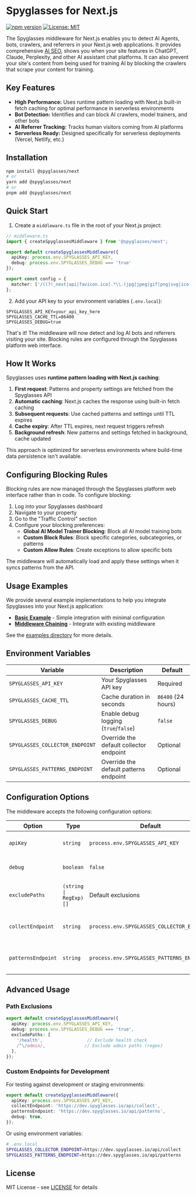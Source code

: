 # Spyglasses for Next.js

[![npm version](https://badge.fury.io/js/@spyglasses%2Fnext.svg)](https://www.npmjs.com/package/@spyglasses/next)
[![License: MIT](https://img.shields.io/badge/License-MIT-yellow.svg)](https://opensource.org/licenses/MIT)

The Spyglasses middleware for Next.js enables you to detect AI Agents, bots, crawlers, and referrers in your Next.js web applications. It provides comprehensive [AI SEO](https://www.spyglasses.io), shows you when your site features in ChatGPT, Claude, Perplexity, and other AI assistant chat platforms. It can also prevent your site's content from being used for training AI by blocking the crawlers that scrape your content for training.

## Key Features

- **High Performance:** Uses runtime pattern loading with Next.js built-in fetch caching for optimal performance in serverless environments
- **Bot Detection:** Identifies and can block AI crawlers, model trainers, and other bots
- **AI Referrer Tracking:** Tracks human visitors coming from AI platforms
- **Serverless Ready:** Designed specifically for serverless deployments (Vercel, Netlify, etc.)

## Installation

```bash
npm install @spyglasses/next
# or
yarn add @spyglasses/next
# or
pnpm add @spyglasses/next
```

## Quick Start

1. Create a `middleware.ts` file in the root of your Next.js project:

```typescript
// middleware.ts
import { createSpyglassesMiddleware } from '@spyglasses/next';

export default createSpyglassesMiddleware({
  apiKey: process.env.SPYGLASSES_API_KEY,
  debug: process.env.SPYGLASSES_DEBUG === 'true'
});

export const config = {
  matcher: ['/((?!_next|api|favicon.ico|.*\\.(jpg|jpeg|gif|png|svg|ico|css|js)).*)'],
};
```

2. Add your API key to your environment variables (`.env.local`):

```
SPYGLASSES_API_KEY=your_api_key_here
SPYGLASSES_CACHE_TTL=86400
SPYGLASSES_DEBUG=true
```

That's it! The middleware will now detect and log AI bots and referrers visiting your site. Blocking rules are configured through the Spyglasses platform web interface.

## How It Works

Spyglasses uses **runtime pattern loading with Next.js caching**:

1. **First request**: Patterns and property settings are fetched from the Spyglasses API
2. **Automatic caching**: Next.js caches the response using built-in fetch caching
3. **Subsequent requests**: Use cached patterns and settings until TTL expires
4. **Cache expiry**: After TTL expires, next request triggers refresh
5. **Background refresh**: New patterns and settings fetched in background, cache updated

This approach is optimized for serverless environments where build-time data persistence isn't available.

## Configuring Blocking Rules

Blocking rules are now managed through the Spyglasses platform web interface rather than in code. To configure blocking:

1. Log into your Spyglasses dashboard
2. Navigate to your property
3. Go to the "Traffic Control" section
4. Configure your blocking preferences:
   - **Global AI Model Trainer Blocking**: Block all AI model training bots
   - **Custom Block Rules**: Block specific categories, subcategories, or patterns
   - **Custom Allow Rules**: Create exceptions to allow specific bots

The middleware will automatically load and apply these settings when it syncs patterns from the API.

## Usage Examples

We provide several example implementations to help you integrate Spyglasses into your Next.js application:

- **[Basic Example](./examples/basic)** - Simple integration with minimal configuration
- **[Middleware Chaining](./examples/middleware-chaining)** - Integrate with existing middleware

See the [examples directory](./examples) for more details.

## Environment Variables

| Variable | Description | Default |
|----------|-------------|---------|
| `SPYGLASSES_API_KEY` | Your Spyglasses API key | Required |
| `SPYGLASSES_CACHE_TTL` | Cache duration in seconds | `86400` (24 hours) |
| `SPYGLASSES_DEBUG` | Enable debug logging (`true`/`false`) | `false` |
| `SPYGLASSES_COLLECTOR_ENDPOINT` | Override the default collector endpoint | Optional |
| `SPYGLASSES_PATTERNS_ENDPOINT` | Override the default patterns endpoint | Optional |

## Configuration Options

The middleware accepts the following configuration options:

| Option | Type | Default | Description |
|--------|------|---------|-------------|
| `apiKey` | `string` | `process.env.SPYGLASSES_API_KEY` | Your Spyglasses API key |
| `debug` | `boolean` | `false` | Enable debug logging |
| `excludePaths` | `(string \| RegExp)[]` | Default exclusions | Paths to exclude from monitoring |
| `collectEndpoint` | `string` | `process.env.SPYGLASSES_COLLECTOR_ENDPOINT` | Override the default collector endpoint |
| `patternsEndpoint` | `string` | `process.env.SPYGLASSES_PATTERNS_ENDPOINT` | Override the default patterns endpoint |

## Advanced Usage

### Path Exclusions

```typescript
export default createSpyglassesMiddleware({
  apiKey: process.env.SPYGLASSES_API_KEY,
  debug: process.env.SPYGLASSES_DEBUG === 'true',
  excludePaths: [
    '/health',                 // Exclude health check
    /^\/admin/,               // Exclude admin paths (regex)
  ],
});
```

### Custom Endpoints for Development

For testing against development or staging environments:

```typescript
export default createSpyglassesMiddleware({
  apiKey: process.env.SPYGLASSES_API_KEY,
  collectEndpoint: 'https://dev.spyglasses.io/api/collect',
  patternsEndpoint: 'https://dev.spyglasses.io/api/patterns',
  debug: true,
});
```

Or using environment variables:

```bash
# .env.local
SPYGLASSES_COLLECTOR_ENDPOINT=https://dev.spyglasses.io/api/collect
SPYGLASSES_PATTERNS_ENDPOINT=https://dev.spyglasses.io/api/patterns
```

## License

MIT License - see [LICENSE](LICENSE) for details 